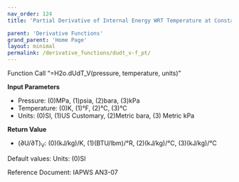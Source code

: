 ```yaml
---
nav_order: 124
title: 'Partial Derivative of Internal Energy WRT Temperature at Constant Volume f(P, T)'

parent: 'Derivative Functions'
grand_parent: 'Home Page'
layout: minimal
permalink: /derivative_functions/dudt_v-f_pt/
---
```


Function Call “=H2o.dUdT\_V(pressure, temperature, units)”

**Input Parameters**

- Pressure: (0)MPa, (1)psia, (2)bara, (3)kPa
- Temperature: (0)K, (1)°F, (2)°C, (3)°C
- Units: (0)SI, (1)US Customary, (2)Metric bara, (3) Metric kPa

**Return Value**

- (∂U/∂T)<sub>V</sub>: (0)(kJ/kg)/K, (1)(BTU/lbm)/°R, (2)(kJ/kg)/°C, (3)(kJ/kg)/°C

Default values: Units: (0)SI

Reference Document: IAPWS AN3-07